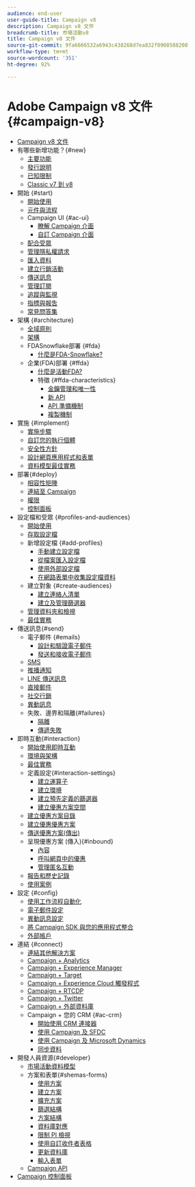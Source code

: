 ```yaml
---
audience: end-user
user-guide-title: Campaign v8
description: Campaign v8 文件
breadcrumb-title: 市場活動v8
title: Campaign v8 文件
source-git-commit: 9fa6666532a6943c438268d7ea832f0908588208
workflow-type: tm+mt
source-wordcount: '351'
ht-degree: 92%

---
```



# Adobe Campaign v8 文件 {#campaign-v8}

+ [Campaign v8 文件](campaign-home.md)
+ 有哪些新增功能？{#new}
   + [主要功能](start/whats-new.md)
   + [發行說明](start/release-notes.md)
   + [已知限制](start/known-limitations.md)
   + [Classic v7 到 v8](start/capability-matrix.md)
+ 開始 {#start}
   + [開始使用](start/get-started.md)
   + [元件與流程](start/ac-components.md)
   + Campaign UI {#ac-ui}
      + [瞭解 Campaign 介面](start/campaign-ui.md)
      + [自訂 Campaign 介面](start/customize-ui.md)
   + [配合受眾](start/audiences.md)
   + [管理隱私權請求](start/privacy.md)
   + [匯入資料](start/import.md)
   + [建立行銷活動](start/campaigns.md)
   + [傳送訊息](start/create-message.md)
   + [管理訂閱](start/subscriptions.md)
   + [追蹤與監視](start/tracking.md)
   + [指標與報吿](start/reporting.md)
   + [常見問答集](start/campaign-faq.md)
+ 架構 {#architecture}
   + [全域原則](architecture/general-architecture.md)
   + [架構](architecture/architecture.md)
   + FDASnowflake部署 {#fda}
      + [什麼是FDA-Snowflake?](architecture/fda-deployment.md)
   + 企業(FDA)部署 {#ffda}
      + [什麼是活動FDA?](architecture/enterprise-deployment.md)
      + 特徵 {#ffda-characteristics}
         + [金鑰管理和唯一性](architecture/keys.md)
         + [新 API](architecture/new-apis.md)
         + [API 準備機制](architecture/staging.md)
         + [複製機制](architecture/replication.md)
+ 實施 {#implement}
   + [實施步驟](start/implement.md)
   + [自訂您的執行個體](dev/customize.md)
   + [安全性方針](config/security.md)
   + [設計網頁應用程式和表單](dev/webapps.md)
   + [資料模型最佳實務](dev/datamodel-best-practices.md)
+ 部署{#deploy}
   + [相容性矩陣](start/compatibility-matrix.md)
   + [連結至 Campaign](start/connect.md)
   + [權限](start/permissions.md)
   + [控制面板](config/self-service.md)
+ 設定檔和受眾 {#profiles-and-audiences}
   + [開始使用](audiences/gs-audiences.md)
   + [存取設定檔](audiences/view-profiles.md)
   + 新增設定檔 {#add-profiles}
      + [手動建立設定檔](audiences/create-profiles.md)
      + [從檔案匯入設定檔](audiences/import-profiles.md)
      + [使用外部設定檔](audiences/external-profiles.md)
      + [在網路表單中收集設定檔資料](audiences/collect-profiles.md)
   + 建立對象 {#create-audiences}
      + [建立連絡人清單](audiences/create-audiences.md)
      + [建立及管理篩選器](audiences/create-filters.md)
   + [管理資料夾和檢視](audiences/folders-and-views.md)
   + [最佳實務](audiences/audiences-best-practices.md)
+ 傳送訊息{#send}
   + 電子郵件 {#emails}
      + [設計和驗證電子郵件](send/email.md)
      + [發送和接收電子郵件](send/send.md)
   + [SMS](send/sms.md)
   + [推播通知](send/push.md)
   + [LINE 傳送訊息](send/line.md)
   + [直接郵件](send/direct-mail.md)
   + [社交行銷](send/twitter.md)
   + [異動訊息](send/transactional.md)
   + 失敗、邊界和隔離{#failures}
      + [隔離](send/quarantines.md)
      + [傳遞失敗](send/delivery-failures.md)
+ 即時互動{#interaction}
   + [開始使用即時互動](interaction/interaction.md)
   + [環境與架構](interaction/interaction-architecture.md)
   + [最佳實務](interaction/interaction-best-practices.md)
   + 定義設定{#interaction-settings}
      + [建立運算子](interaction/interaction-operators.md)
      + [建立環境](interaction/interaction-env.md)
      + [建立預先定義的篩選器](interaction/interaction-predefined-filters.md)
      + [建立優惠方案空間](interaction/interaction-offer-spaces.md)
   + [建立優惠方案目錄](interaction/interaction-offer-catalog.md)
   + [建立優惠優惠方案](interaction/interaction-offer.md)
   + [傳送優惠方案(傳出)](interaction/interaction-send-offers.md)
   + 呈現優惠方案 (傳入){#inbound}
      + [內容](interaction/interaction-present-offers.md)
      + [呼叫網頁中的優惠](interaction/interaction-integration.md)
      + [管理匿名互動](interaction/anonymous-interactions.md)
   + [報告和歷史記錄](interaction/interaction-tracking.md)
   + [使用案例](interaction/interaction-use-cases.md)
+ 設定 {#config}
   + [使用工作流程自動化](config/workflows.md)
   + [電子郵件設定](config/email-settings.md)
   + [異動訊息設定](config/transactional-msg-settings.md)
   + [將 Campaign SDK 與您的應用程式整合](config/push-config.md)
   + [外部帳戶](config/external-accounts.md)
+ 連結 {#connect}
   + [連結其他解決方案](connect/integration.md)
   + [Campaign + Analytics](connect/ac-aa.md)
   + [Campaign + Experience Manager](connect/ac-aem.md)
   + [Campaign + Target](connect/ac-at.md)
   + [Campaign + Experience Cloud 觸發程式](connect/ac-triggers.md)
   + [Campaign + RTCDP](connect/ac-rtcdp.md)
   + [Campaign + Twitter](connect/ac-tw.md)
   + [Campaign + 外部資料庫](connect/fda.md)
   + Campaign + 您的 CRM {#ac-crm}
      + [開始使用 CRM 連接器](connect/crm.md)
      + [使用 Campaign 及 SFDC](connect/ac-sfdc.md)
      + [使用 Campaign 及 Microsoft Dynamics](connect/ac-ms-dyn.md)
      + [同步資料](connect/crm-data-sync.md)
+ 開發人員資源{#developer}
   + [市場活動資料模型](dev/datamodel.md)
   + 方案和表單{#shemas-forms}
      + [使用方案](dev/schemas.md)
      + [建立方案](dev/create-schema.md)
      + [擴充方案](dev/extend-schema.md)
      + [篩選結構](dev/filter-schema.md)
      + [方案結構](dev/schema-structure.md)
      + [資料庫對應](dev/database-mapping.md)
      + [限制 PI 檢視](dev/restrict-pi-view.md)
      + [使用自訂收件者表格](dev/custom-recipient.md)
      + [更新資料庫](dev/update-database-structure.md)
      + [輸入表單](dev/forms.md)
   + [Campaign API](dev/api.md)
+ [Campaign 控制面板](https://experienceleague.adobe.com/docs/control-panel/using/control-panel-home.html?lang=zh-Hant)

